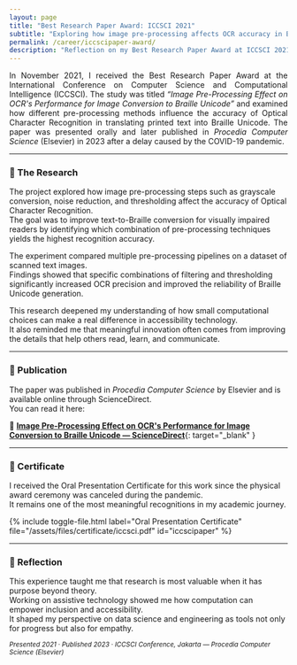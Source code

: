 ```yaml
---
layout: page
title: "Best Research Paper Award: ICCSCI 2021"
subtitle: "Exploring how image pre-processing affects OCR accuracy in Braille conversion."
permalink: /career/iccscipaper-award/
description: "Reflection on my Best Research Paper Award at ICCSCI 2021 for the study 'Image Pre-Processing Effect on OCR's Performance for Image Conversion to Braille Unicode', published in Procedia Computer Science (Elsevier) in 2023."
---
```


<section class="lead" style="text-align: justify;">
In November 2021, I received the Best Research Paper Award at the International Conference on Computer Science and Computational Intelligence (ICCSCI).  
The study was titled <em>“Image Pre-Processing Effect on OCR's Performance for Image Conversion to Braille Unicode”</em> and examined how different pre-processing methods influence the accuracy of Optical Character Recognition in translating printed text into Braille Unicode.  
The paper was presented orally and later published in <em>Procedia Computer Science</em> (Elsevier) in 2023 after a delay caused by the COVID-19 pandemic.
</section>

---

### 🧠 The Research

The project explored how image pre-processing steps such as grayscale conversion, noise reduction, and thresholding affect the accuracy of Optical Character Recognition.  
The goal was to improve text-to-Braille conversion for visually impaired readers by identifying which combination of pre-processing techniques yields the highest recognition accuracy.

The experiment compared multiple pre-processing pipelines on a dataset of scanned text images.  
Findings showed that specific combinations of filtering and thresholding significantly increased OCR precision and improved the reliability of Braille Unicode generation.

This research deepened my understanding of how small computational choices can make a real difference in accessibility technology.  
It also reminded me that meaningful innovation often comes from improving the details that help others read, learn, and communicate.

---

### 📘 Publication

The paper was published in <em>Procedia Computer Science</em> by Elsevier and is available online through ScienceDirect.  
You can read it here:

🔗 [**Image Pre-Processing Effect on OCR's Performance for Image Conversion to Braille Unicode — ScienceDirect**](https://www.sciencedirect.com/science/article/pii/S1877050923017660){: target="_blank" }

---

### 📄 Certificate

I received the Oral Presentation Certificate for this work since the physical award ceremony was canceled during the pandemic.  
It remains one of the most meaningful recognitions in my academic journey.

{% include toggle-file.html label="Oral Presentation Certificate" file="/assets/files/certificate/iccsci.pdf" id="iccscipaper" %}

---

### 💭 Reflection

This experience taught me that research is most valuable when it has purpose beyond theory.  
Working on assistive technology showed me how computation can empower inclusion and accessibility.  
It shaped my perspective on data science and engineering as tools not only for progress but also for empathy.

<p><small><em>Presented 2021 · Published 2023 · ICCSCI Conference, Jakarta — Procedia Computer Science (Elsevier)</em></small></p>
